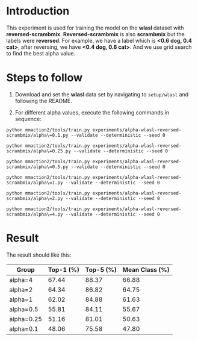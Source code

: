 # Introduction

This experiment is used for training the model on the <strong> wlasl </strong> dataset with **reversed-scrambmix**. **Reversed-scrambmix** is also **scrambmix** but the labels were **reversed**.
For example, we have a label which is **<0.6 dog, 0.4 cat>**, after reversing, we have **<0.4 dog, 0.6 cat>**. And we use grid search to find the best alpha value.
# Steps to follow

1. Download and set the  <strong> wlasl </strong> data set by navigating to ```setup/wlasl``` and following the README.

3. For different alpha values, execute the following commands in sequence:

```
python mmaction2/tools/train.py experiments/alpha-wlasl-reversed-scrambmix/alpha\=0.1.py --validate --deterministic --seed 0
```
```
python mmaction2/tools/train.py experiments/alpha-wlasl-reversed-scrambmix/alpha\=0.25.py --validate --deterministic --seed 0
```
```
python mmaction2/tools/train.py experiments/alpha-wlasl-reversed-scrambmix/alpha\=0.5.py --validate --deterministic --seed 0
```
```
python mmaction2/tools/train.py experiments/alpha-wlasl-reversed-scrambmix/alpha\=1.py --validate --deterministic --seed 0
```
```
python mmaction2/tools/train.py experiments/alpha-wlasl-reversed-scrambmix/alpha\=2.py --validate --deterministic --seed 0
```
```
python mmaction2/tools/train.py experiments/alpha-wlasl-reversed-scrambmix/alpha\=4.py --validate --deterministic --seed 0
```

# Result
The result should like this:

| Group      | Top-1 (%)  | Top-5 (%)  | Mean Class (%) |
|------------|----------|----------|------------|
| alpha=4    | 67.44    | 88.37    | 66.88      |
| alpha=2    | 64.34    | 86.82    | 64.75      |
| alpha=1    | 62.02    | 84.88    | 61.63      |
| alpha=0.5  | 55.81    | 84.11    | 55.67      |
| alpha=0.25 | 51.16    | 81.01    | 50.63      |
| alpha=0.1  | 48.06    | 75.58    | 47.80      |
